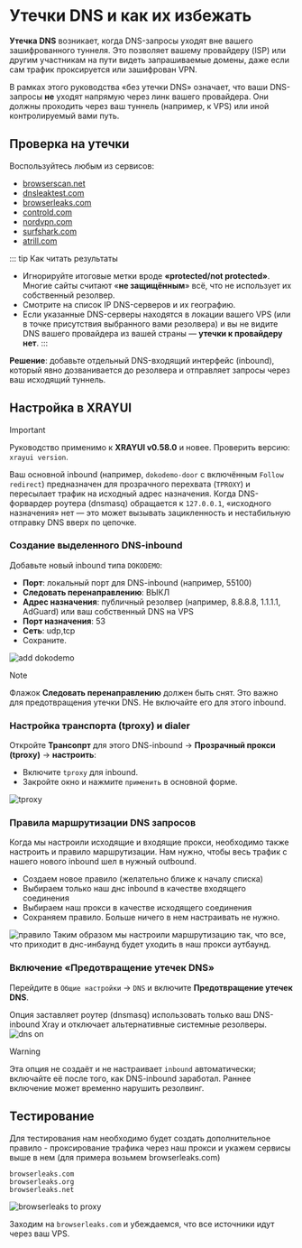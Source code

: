 # Утечки DNS и как их избежать

**Утечка DNS** возникает, когда DNS-запросы уходят вне вашего зашифрованного туннеля. Это позволяет вашему провайдеру (ISP) или другим участникам на пути видеть запрашиваемые домены, даже если сам трафик проксируется или зашифрован VPN.

В рамках этого руководства «без утечки DNS» означает, что ваши DNS-запросы **не** уходят напрямую через линк вашего провайдера. Они должны проходить через ваш туннель (например, к VPS) или иной контролируемый вами путь.

## Проверка на утечки

Воспользуйтесь любым из сервисов:

- [browserscan.net](https://www.browserscan.net/ru/dns-leak)
- [dnsleaktest.com](https://dnsleaktest.com/)
- [browserleaks.com](https://browserleaks.com/dns)
- [controld.com](https://controld.com/tools/dns-leak-test)
- [nordvpn.com](https://nordvpn.com/ru/dns-leak-test/)
- [surfshark.com](https://surfshark.com/ru/dns-leak-test)
- [atrill.com](https://www.astrill.com/ru/dns-leak-test)

::: tip Как читать результаты

- Игнорируйте итоговые метки вроде **«protected/not protected»**. Многие сайты считают «**не защищённым**» всё, что не использует их собственный резолвер.
- Смотрите на список IP DNS-серверов и их географию.
- Если указанные DNS-серверы находятся в локации вашего VPS (или в точке присутствия выбранного вами резолвера) и вы не видите DNS вашего провайдера из вашей страны — **утечки к провайдеру нет**.
  :::

**Решение**: добавьте отдельный DNS-входящий интерфейс (inbound), который явно дозванивается до резолвера и отправляет запросы через ваш исходящий туннель.

## Настройка в XRAYUI

> [!important]
> Руководство применимо к **XRAYUI v0.58.0** и новее. Проверить версию: `xrayui version`.

Ваш основной inbound (например, `dokodemo-door` с включённым `Follow redirect`) предназначен для прозрачного перехвата (`TPROXY`) и пересылает трафик на исходный адрес назначения. Когда DNS-форвардер роутера (dnsmasq) обращается к `127.0.0.1`, «исходного назначения» нет — это может вызывать зацикленность и нестабильную отправку DNS вверх по цепочке.

### Создание выделенного DNS-inbound

Добавьте новый inbound типа `DOKODEMO`:

- **Порт**: локальный порт для DNS-inbound (например, 55100)
- **Следовать перенаправлению**: ВЫКЛ
- **Адрес назначения**: публичный резолвер (например, 8.8.8.8, 1.1.1.1, AdGuard) или ваш собственный DNS на VPS
- **Порт назначения**: 53
- **Сеть**: udp,tcp
- Сохраните.

![add dokodemo](../.vuepress/public/images/dns-leak/20250803155225.png)

> [!note]
> Флажок **Следовать перенаправлению** должен быть снят. Это важно для предотвращения утечки DNS. Не включайте его для этого inbound.

### Настройка транспорта (tproxy) и dialer

Откройте **Трансопрт** для этого DNS-inbound → **Прозрачный прокси (tproxy)** → **настроить**:

- Включите `tproxy` для inbound.
- Закройте окно и нажмите `применить` в основной форме.

![tproxy](../.vuepress/public/images/dns-leak/20250803163324.png)

### Правила маршрутизации DNS запросов

Когда мы настроили исходящие и входящие прокси, необходимо также настроить и правило маршрутизации. Нам нужно, чтобы весь трафик с нашего нового inbound шел в нужный outbound.

- Создаем новое правило (желательно ближе к началу списка)
- Выбираем только наш днс inbound в качестве входящего соединения
- Выбираем наш прокси в качестве исходящего соединения
- Сохраняем правило. Больше ничего в нем настраивать не нужно.

![правило](../.vuepress/public/images/dns-leak/20250803163758.png)
Таким образом мы настроили маршрутизацию так, что все, что приходит в днс-инбаунд будет уходить в наш прокси аутбаунд.

### Включение «Предотвращение утечек DNS»

Перейдите в `Общие настройки` → `DNS` и включите **Предотвращение утечек DNS**.

Опция заставляет роутер (dnsmasq) использовать только ваш DNS-inbound Xray и отключает альтернативные системные резолверы.
![dns on](../.vuepress/public/images/dns-leak/20250803164552.png)

> [!warning]
> Эта опция не создаёт и не настраивает `inbound` автоматически; включайте её после того, как DNS-inbound заработал. Раннее включение может временно нарушить резолвинг.

## Тестирование

Для тестирования нам необходимо будет создать дополнительное правило - проксирование трафика через наш прокси и укажем сервисы выше в нем (для примера возьмем browserleaks.com)

```text
browserleaks.com
browserleaks.org
browserleaks.net
```

![browserleaks to proxy](../.vuepress/public/images/dns-leak/20250803165258.png)

Заходим на `browserleaks.com` и убеждаемся, что все источники идут через ваш VPS.
